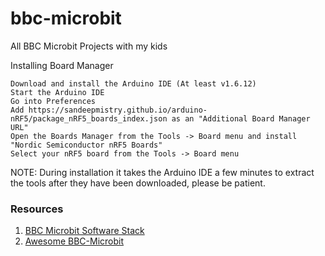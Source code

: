 # bbc-microbit
All BBC Microbit Projects with my kids


Installing
Board Manager

    Download and install the Arduino IDE (At least v1.6.12)
    Start the Arduino IDE
    Go into Preferences
    Add https://sandeepmistry.github.io/arduino-nRF5/package_nRF5_boards_index.json as an "Additional Board Manager URL"
    Open the Boards Manager from the Tools -> Board menu and install "Nordic Semiconductor nRF5 Boards"
    Select your nRF5 board from the Tools -> Board menu

NOTE: During installation it takes the Arduino IDE a few minutes to extract the tools after they have been downloaded, please be patient.

### Resources
1. [BBC Microbit Software Stack](http://mattwarren.org/2017/11/28/Exploring-the-BBC-microbit-Software-Stack/)
2. [Awesome BBC-Microbit](https://github.com/carlosperate/awesome-microbit#programming)
